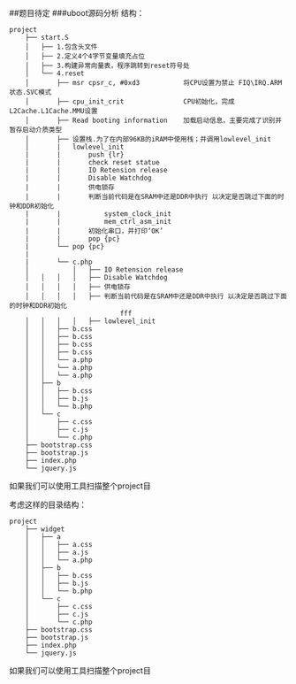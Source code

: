##题目待定
###uboot源码分析
结构：

    project
        ├── start.S
        │   ├── 1.包含头文件
        │   ├── 2.定义4个4字节变量填充占位
        │   ├── 3.构建异常向量表，程序跳转到reset符号处
        │   └── 4.reset
        │       ├── msr cpsr_c, #0xd3           将CPU设置为禁止 FIQ\IRQ.ARM状态.SVC模式
        │       ├── cpu_init_crit               CPU初始化，完成L2Cache.L1Cache.MMU设置
        │       ├── Read booting information    加载启动信息，主要完成了识别并暂存启动介质类型
        │       ├── 设置栈.为了在内部96KB的iRAM中使用栈；并调用lowlevel_init
        │       |   lowlevel_init
        |       |       push {lr}
        |       |       check reset statue
        |       |       IO Retension release
        |       |       Disable Watchdog
        |       |       供电锁存
        |       |       判断当前代码是在SRAM中还是DDR中执行 以决定是否跳过下面的时钟和DDR初始化
        |       |           system_clock_init
        |       |           mem_ctrl_asm_init
        |       |       初始化串口，并打印‘OK’
        |       |       pop {pc}
        |       └── pop {pc}
        |    
        |       └── c.php
        │           │   ├── IO Retension release
        │   │   │   │   ├── Disable Watchdog
        │   │   │   │   ├── 供电锁存
        │   │   │   │   ├── 判断当前代码是在SRAM中还是DDR中执行 以决定是否跳过下面的时钟和DDR初始化
                                fff
        │   │   │   │   ├── lowlevel_init
        │   │   ├── b.css
        │   │   ├── b.css
        │   │   ├── b.css
        │   │   ├── b.css
        │   │   └── a.php
        │   │   └── a.php
        │   │   └── a.php
        │   ├── b
        │   │   ├── b.css
        │   │   ├── b.js
        │   │   └── b.php
        │   └── c
        │       ├── c.css
        │       ├── c.js
        │       └── c.php
        ├── bootstrap.css
        ├── bootstrap.js
        ├── index.php
        └── jquery.js

如果我们可以使用工具扫描整个project目

考虑这样的目录结构：

    project
        ├── widget
        │   ├── a
        │   │   ├── a.css
        │   │   ├── a.js
        │   │   └── a.php
        │   ├── b
        │   │   ├── b.css
        │   │   ├── b.js
        │   │   └── b.php
        │   └── c
        │       ├── c.css
        │       ├── c.js
        │       └── c.php
        ├── bootstrap.css
        ├── bootstrap.js
        ├── index.php
        └── jquery.js

如果我们可以使用工具扫描整个project目
